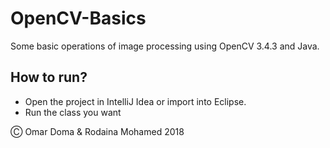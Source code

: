 # OpenCV-Basics
Some basic operations of image processing using OpenCV 3.4.3 and Java.

## How to run?
* Open the project in IntelliJ Idea or import into Eclipse.
* Run the class you want

Ⓒ Omar Doma & Rodaina Mohamed 2018

